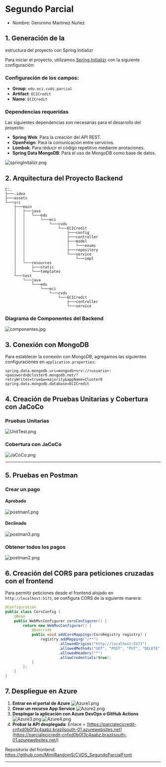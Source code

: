 # Segundo Parcial
* Nombre: Geronimo Martinez Nuñez
## 1. Generación de la 
estructura del proyecto con Spring Initializr

Para iniciar el proyecto, utilizamos [Spring Initializr](https://start.spring.io/) con la siguiente configuración:

### **Configuración de los campos:**
- **Group**: `edu.eci.cvds.parcial`
- **Artifact**: `ECICredit`
- **Name**: `ECICredit`

### **Dependencias requeridas**
Las siguientes dependencias son necesarias para el desarrollo del proyecto:
- **Spring Web**: Para la creación del API REST.
- **OpenFeign**: Para la comunicación entre servicios.
- **Lombok**: Para reducir el código repetitivo mediante anotaciones.
- **Spring Data MongoDB**: Para el uso de MongoDB como base de datos.

![springInitalizr.png](assets%2Fimgs%2FspringInitalizr.png)

## 2. Arquitectura del Proyecto Backend
```
C:.
├───.idea
├───assets
└───src
    ├───main
    │   ├───java
    │   │   └───edu
    │   │       └───eci
    │   │           └───cvds
    │   │               └───ECICredit
    │   │                   ├───config
    │   │                   ├───controller
    │   │                   ├───model
    │   │                   │   └───enums
    │   │                   ├───repository
    │   │                   └───service
    │   │                       └───impl
    │   └───resources
    │       ├───static
    │       └───templates
    └───test
        └───java
            └───edu
                └───eci
                    └───cvds
                        └───ECICredit
                            ├───controller
                            └───service
```

### **Diagrama de Componentes del Backend**
![componentes.jpg](assets%2Fimgs%2Fcomponentes.jpg)

## 3. Conexión con MongoDB
Para establecer la conexión con MongoDB, agregamos las siguientes configuraciones en `application.properties`:

```properties
spring.data.mongodb.uri=mongodb+srv://<usuario>:<password>@cluster0.mongodb.net/?retryWrites=true&w=majority&appName=Cluster0
spring.data.mongodb.database=ECICredit
```


## 4. Creación de Pruebas Unitarias y Cobertura con JaCoCo

### **Pruebas Unitarias**
![UnitTest.png](assets%2Fimgs%2FUnitTest.png)
### **Cobertura con JaCoCo**
![JaCoCo.png](assets%2Fimgs%2FJaCoCo.png)

---

## 5. Pruebas en Postman

### **Crear un pago**
#### Aprobado
![postman1.png](assets%2Fimgs%2Fpostman1.png)
#### Declinado
![postman3.png](assets%2Fimgs%2Fpostman3.png)

### **Obtener todos los pagos**
![postman2.png](assets%2Fimgs%2Fpostman2.png)

## 6. Creación del CORS para peticiones cruzadas con el frontend

Para permitir peticiones desde el frontend alojado en `http://localhost:5173`, se configura CORS de la siguiente manera:

```java
@Configuration
public class CorsConfig {
    @Bean
    public WebMvcConfigurer corsConfigurer() {
        return new WebMvcConfigurer() {
            @Override
            public void addCorsMappings(CorsRegistry registry) {
                registry.addMapping("/**")
                        .allowedOrigins("http://localhost:5173")
                        .allowedMethods("GET", "POST", "PUT", "DELETE")
                        .allowedHeaders("*")
                        .allowCredentials(true);
            }
        };
    }
}
```


## 7. Despliegue en Azure
1. **Entrar en el portal de Azure**
![Azure1.png](assets%2Fimgs%2FAzure1.png)
2. **Crear un recurso App Service**
![Azure2.png](assets%2Fimgs%2FAzure2.png)
3. **Desplegar la aplicación con Azure DevOps o GitHub Actions**
![Azure3.png](assets%2Fimgs%2FAzure3.png)
![Azure4.png](assets%2Fimgs%2FAzure4.png)
4. **Probar la API desplegada**: Enlace = [https://parcialecicredit-cnfxd0b0f3c4aabz.brazilsouth-01.azurewebsites.net](https://parcialecicredit-cnfxd0b0f3c4aabz.brazilsouth-01.azurewebsites.net/)

Repositorio del frontend: https://github.com/MimiRandomS/CVDS_SegundoParcialFront

---


